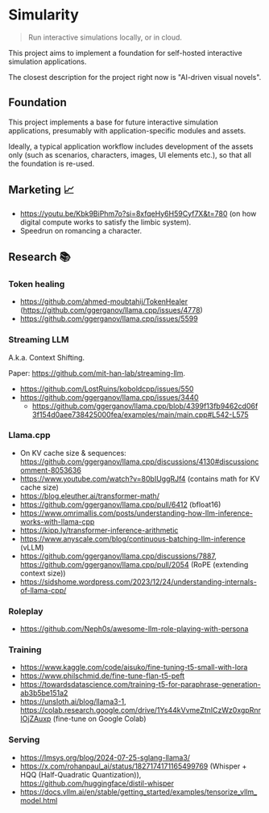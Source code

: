 # Simularity

> Run interactive simulations locally, or in cloud.

This project aims to implement a foundation for self-hosted interactive simulation applications.

The closest description for the project right now is "AI-driven visual novels".

## Foundation

This project implements a base for future interactive simulation applications, presumably with application-specific modules and assets.

Ideally, a typical application workflow includes development of the assets only (such as scenarios, characters, images, UI elements etc.), so that all the foundation is re-used.

## Marketing 📈

- https://youtu.be/Kbk9BiPhm7o?si=8xfqeHy6H59Cyf7X&t=780 (on how digital compute works to satisfy the limbic system).
- Speedrun on romancing a character.

## Research 📚

### Token healing

- https://github.com/ahmed-moubtahij/TokenHealer (https://github.com/ggerganov/llama.cpp/issues/4778)
- https://github.com/ggerganov/llama.cpp/issues/5599

### Streaming LLM

A.k.a. Context Shifting.

Paper: https://github.com/mit-han-lab/streaming-llm.

- https://github.com/LostRuins/koboldcpp/issues/550
- https://github.com/ggerganov/llama.cpp/issues/3440
  - https://github.com/ggerganov/llama.cpp/blob/4399f13fb9462cd06f3f154d0aee738425000fea/examples/main/main.cpp#L542-L575

### Llama.cpp

- On KV cache size & sequences: https://github.com/ggerganov/llama.cpp/discussions/4130#discussioncomment-8053636
- https://www.youtube.com/watch?v=80bIUggRJf4 (contains math for KV cache size)
- https://blog.eleuther.ai/transformer-math/
- https://github.com/ggerganov/llama.cpp/pull/6412 (bfloat16)
- https://www.omrimallis.com/posts/understanding-how-llm-inference-works-with-llama-cpp
- https://kipp.ly/transformer-inference-arithmetic
- https://www.anyscale.com/blog/continuous-batching-llm-inference (vLLM)
- https://github.com/ggerganov/llama.cpp/discussions/7887, https://github.com/ggerganov/llama.cpp/pull/2054 (RoPE (extending context size))
- https://sidshome.wordpress.com/2023/12/24/understanding-internals-of-llama-cpp/

### Roleplay

- https://github.com/Neph0s/awesome-llm-role-playing-with-persona

### Training

- https://www.kaggle.com/code/aisuko/fine-tuning-t5-small-with-lora
- https://www.philschmid.de/fine-tune-flan-t5-peft
- https://towardsdatascience.com/training-t5-for-paraphrase-generation-ab3b5be151a2
- https://unsloth.ai/blog/llama3-1, https://colab.research.google.com/drive/1Ys44kVvmeZtnICzWz0xgpRnrIOjZAuxp (fine-tune on Google Colab)

### Serving

- https://lmsys.org/blog/2024-07-25-sglang-llama3/
- https://x.com/rohanpaul_ai/status/1827174171165499769 (Whisper + HQQ (Half-Quadratic Quantization)), https://github.com/huggingface/distil-whisper
- https://docs.vllm.ai/en/stable/getting_started/examples/tensorize_vllm_model.html
